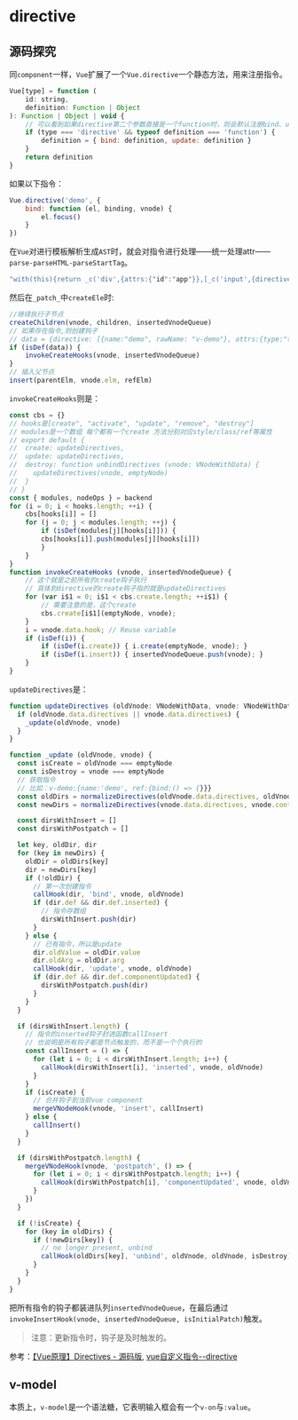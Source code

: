 # directive

## 源码探究

同`component`一样，`Vue`扩展了一个`Vue.directive`一个静态方法，用来注册指令。

```javaScript
Vue[type] = function (
    id: string,
    definition: Function | Object
): Function | Object | void {
    // 可以看到如果directive第二个参数直接是一个function时，则会默认注册bind、update钩子
    if (type === 'directive' && typeof definition === 'function') {
        definition = { bind: definition, update: definition }
    }
    return definition
}
```

如果以下指令：

```javaScript
Vue.directive('demo', {
    bind: function (el, binding, vnode) {
        el.focus()
    }
})
```

在`Vue`对进行模板解析生成`AST`时，就会对指令进行处理——统一处理attr——`parse-parseHTML-parseStartTag`。

```javaScript
"with(this){return _c('div',{attrs:{"id":"app"}},[_c('input',{directives:[{name:"demo",rawName:"v-demo"}],attrs:{"type":"text"}})])}"
```

然后在`_patch_`中`createEle`时:

```javaScript
//继续执行子节点
createChildren(vnode, children, insertedVnodeQueue)
// 如果存在指令,则创建钩子
// data = {directive: [{name:"demo", rawName: "v-demo"}, attrs:{type:"text"}]}
if (isDef(data)) {
    invokeCreateHooks(vnode, insertedVnodeQueue)
}
// 插入父节点
insert(parentElm, vnode.elm, refElm)
```
`invokeCreateHooks`则是：

```javaScript
const cbs = {}
// hooks是[create", "activate", "update", "remove", "destroy"]
// modules是一个数组 每个都有一个create 方法分别对应style/class/ref等属性
// export default {
//  create: updateDirectives,
//  update: updateDirectives,
//  destroy: function unbindDirectives (vnode: VNodeWithData) {
//    updateDirectives(vnode, emptyNode)
//  }
// }
const { modules, nodeOps } = backend
for (i = 0; i < hooks.length; ++i) {
    cbs[hooks[i]] = []
    for (j = 0; j < modules.length; ++j) {
        if (isDef(modules[j][hooks[i]])) {
        cbs[hooks[i]].push(modules[j][hooks[i]])
        }
    }
}
function invokeCreateHooks (vnode, insertedVnodeQueue) {
    // 这个就是之前所有的create钩子执行
    // 具体到directive的create钩子指的就是updateDirectives
    for (var i$1 = 0; i$1 < cbs.create.length; ++i$1) {
        // 需要注意的是，这个create
        cbs.create[i$1](emptyNode, vnode);
    }
    i = vnode.data.hook; // Reuse variable
    if (isDef(i)) {
        if (isDef(i.create)) { i.create(emptyNode, vnode); }
        if (isDef(i.insert)) { insertedVnodeQueue.push(vnode); }
    }
}
```

`updateDirectives`是：

```javaScript
function updateDirectives (oldVnode: VNodeWithData, vnode: VNodeWithData) {
  if (oldVnode.data.directives || vnode.data.directives) {
    _update(oldVnode, vnode)
  }
}

function _update (oldVnode, vnode) {
  const isCreate = oldVnode === emptyNode
  const isDestroy = vnode === emptyNode
  // 获取指令
  // 比如：v-demo:{name:'demo', ref:{bind:() => {}}}
  const oldDirs = normalizeDirectives(oldVnode.data.directives, oldVnode.context)
  const newDirs = normalizeDirectives(vnode.data.directives, vnode.context)

  const dirsWithInsert = []
  const dirsWithPostpatch = []

  let key, oldDir, dir
  for (key in newDirs) {
    oldDir = oldDirs[key]
    dir = newDirs[key]
    if (!oldDir) {
      // 第一次创建指令
      callHook(dir, 'bind', vnode, oldVnode)
      if (dir.def && dir.def.inserted) {
        // 指令存数组
        dirsWithInsert.push(dir)
      }
    } else {
      // 已有指令，所以是update
      dir.oldValue = oldDir.value
      dir.oldArg = oldDir.arg
      callHook(dir, 'update', vnode, oldVnode)
      if (dir.def && dir.def.componentUpdated) {
        dirsWithPostpatch.push(dir)
      }
    }
  }

  if (dirsWithInsert.length) {
    // 指令的inserted钩子封进函数callInsert
    // 也说明是所有钩子都是节点触发的，而不是一个个执行的
    const callInsert = () => {
      for (let i = 0; i < dirsWithInsert.length; i++) {
        callHook(dirsWithInsert[i], 'inserted', vnode, oldVnode)
      }
    }
    if (isCreate) {
      // 合并钩子到当前vue component
      mergeVNodeHook(vnode, 'insert', callInsert)
    } else {
      callInsert()
    }
  }

  if (dirsWithPostpatch.length) {
    mergeVNodeHook(vnode, 'postpatch', () => {
      for (let i = 0; i < dirsWithPostpatch.length; i++) {
        callHook(dirsWithPostpatch[i], 'componentUpdated', vnode, oldVnode)
      }
    })
  }

  if (!isCreate) {
    for (key in oldDirs) {
      if (!newDirs[key]) {
        // no longer present, unbind
        callHook(oldDirs[key], 'unbind', oldVnode, oldVnode, isDestroy)
      }
    }
  }
}
```

把所有指令的钩子都装进队列`insertedVnodeQueue`，在最后通过`invokeInsertHook(vnode, insertedVnodeQueue, isInitialPatch)`触发。

> 注意：更新指令时，钩子是及时触发的。

参考：[【Vue原理】Directives - 源码版](https://zhuanlan.zhihu.com/p/57089620), [vue自定义指令--directive](https://segmentfault.com/a/1190000018767046)

## v-model

本质上，`v-model`是一个语法糖，它表明输入框会有一个`v-on`与`:value`。


